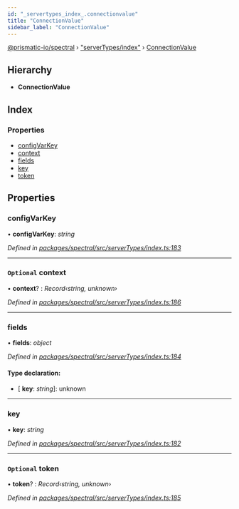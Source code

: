 ```yaml
---
id: "_servertypes_index_.connectionvalue"
title: "ConnectionValue"
sidebar_label: "ConnectionValue"
---
```


[@prismatic-io/spectral](../index.md) › ["serverTypes/index"](../modules/_servertypes_index_.md) › [ConnectionValue](_servertypes_index_.connectionvalue.md)

## Hierarchy

* **ConnectionValue**

## Index

### Properties

* [configVarKey](_servertypes_index_.connectionvalue.md#configvarkey)
* [context](_servertypes_index_.connectionvalue.md#optional-context)
* [fields](_servertypes_index_.connectionvalue.md#fields)
* [key](_servertypes_index_.connectionvalue.md#key)
* [token](_servertypes_index_.connectionvalue.md#optional-token)

## Properties

###  configVarKey

• **configVarKey**: *string*

*Defined in [packages/spectral/src/serverTypes/index.ts:183](https://github.com/prismatic-io/spectral/blob/v7.6.2/packages/spectral/src/serverTypes/index.ts#L183)*

___

### `Optional` context

• **context**? : *Record‹string, unknown›*

*Defined in [packages/spectral/src/serverTypes/index.ts:186](https://github.com/prismatic-io/spectral/blob/v7.6.2/packages/spectral/src/serverTypes/index.ts#L186)*

___

###  fields

• **fields**: *object*

*Defined in [packages/spectral/src/serverTypes/index.ts:184](https://github.com/prismatic-io/spectral/blob/v7.6.2/packages/spectral/src/serverTypes/index.ts#L184)*

#### Type declaration:

* \[ **key**: *string*\]: unknown

___

###  key

• **key**: *string*

*Defined in [packages/spectral/src/serverTypes/index.ts:182](https://github.com/prismatic-io/spectral/blob/v7.6.2/packages/spectral/src/serverTypes/index.ts#L182)*

___

### `Optional` token

• **token**? : *Record‹string, unknown›*

*Defined in [packages/spectral/src/serverTypes/index.ts:185](https://github.com/prismatic-io/spectral/blob/v7.6.2/packages/spectral/src/serverTypes/index.ts#L185)*
